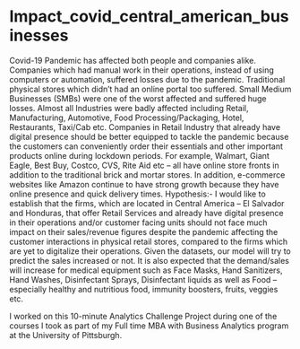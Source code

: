 # Impact_covid_central_american_businesses

Covid-19 Pandemic has affected both people and companies alike. 
Companies which had manual work in their operations, instead of using computers or automation, suffered losses due to the pandemic. Traditional physical stores which didn’t had an online portal too suffered. Small Medium Businesses (SMBs) were one of the worst affected and suffered huge losses. 
Almost all Industries were badly affected including Retail, Manufacturing, Automotive, Food Processing/Packaging, Hotel, Restaurants, Taxi/Cab etc.
Companies in Retail Industry that already have digital presence should be better equipped to tackle the pandemic because the customers can conveniently order their essentials and other important products online during lockdown periods. For example, Walmart, Giant Eagle, Best Buy, Costco, CVS, Rite Aid etc – all have online store fronts in addition to the traditional brick and mortar stores. In addition, e-commerce websites like Amazon continue to have strong growth because they have online presence and quick delivery times.
Hypothesis:- I would like to establish that the firms, which are located in Central America –               El Salvador and Honduras, that offer Retail Services and already have digital presence in their operations and/or customer facing units should not face much impact on their sales/revenue figures despite the pandemic affecting the customer interactions in physical retail stores, compared to the firms which are yet to digitalize their operations. Given the datasets, our model will try to predict the sales increased or not. 
It is also expected that the demand/sales will increase for medical equipment such as Face Masks, Hand Sanitizers, Hand Washes, Disinfectant Sprays, Disinfectant liquids as well as Food – especially healthy and nutritious food, immunity boosters, fruits, veggies etc.

I worked on this 10-minute Analytics Challenge Project during one of the courses I took as part of my Full time MBA with Business Analytics program at the University of Pittsburgh.
